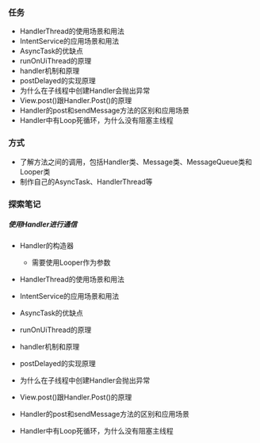 ### 任务
-   HandlerThread的使用场景和用法
-   IntentService的应用场景和用法
-   AsyncTask的优缺点
-   runOnUiThread的原理
-   handler机制和原理
-   postDelayed的实现原理
-   为什么在子线程中创建Handler会抛出异常
-   View.post()跟Handler.Post()的原理
-   Handler的post和sendMessage方法的区别和应用场景
-   Handler中有Loop死循环，为什么没有阻塞主线程


### 方式
- 了解方法之间的调用，包括Handler类、Message类、MessageQueue类和Looper类
- 制作自己的AsyncTask、HandlerThread等

### 探索笔记
##### 使用Handler进行通信
- Handler的构造器
	- 需要使用Looper作为参数



-   HandlerThread的使用场景和用法
-   IntentService的应用场景和用法
-   AsyncTask的优缺点
-   runOnUiThread的原理
-   handler机制和原理
-   postDelayed的实现原理
-   为什么在子线程中创建Handler会抛出异常
-   View.post()跟Handler.Post()的原理
-   Handler的post和sendMessage方法的区别和应用场景
-   Handler中有Loop死循环，为什么没有阻塞主线程